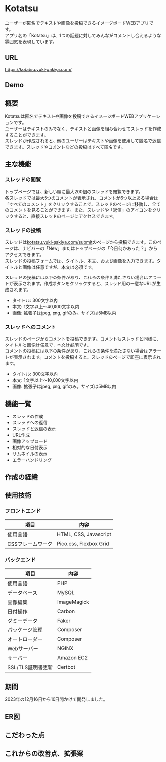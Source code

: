 # Kotatsu
ユーザーが匿名でテキストや画像を投稿できるイメージボードWEBアプリです。  
アプリ名の「Kotatsu」は、1つの話題に対してみんながコメントし合えるような雰囲気を表現しています。

## URL
https://kotatsu.yuki-gakiya.com/

## Demo


## 概要
Kotatsuは匿名でテキストや画像を投稿できるイメージボードWEBアプリケーションです。  
ユーザーはテキストのみでなく、テキストと画像を組み合わせてスレッドを作成することができます。  
スレッドが作成されると、他のユーザーはテキストや画像を使用して匿名で返信できます。スレッドやコメントなどの投稿はすべて匿名です。

## 主な機能
### スレッドの閲覧
トップページでは、新しい順に最大200個のスレッドを閲覧できます。  
各スレッドでは最大5つのコメントが表示され、コメントが6つ以上ある場合は「すべてのコメント」をクリックすることで、スレッドのページに移動し、全てのコメントを見ることができます。また、スレッドや「返信」のアイコンをクリックすると、直接スレッドのページにアクセスできます。  


### スレッドの投稿
スレッドは[kotatsu.yuki-gakiya.com/submit](https://kotatsu.yuki-gakiya.com/submit)のページから投稿できます。このページは、ナビバーの「New」またはトップページの「今日何かあった？」からアクセスできます。  
スレッドの投稿フォームでは、タイトル、本文、および画像を入力できます。タイトルと画像は任意ですが、本文は必須です。  

スレッドの投稿には以下の条件があり、これらの条件を満たさない場合はアラートが表示されます。作成ボタンをクリックすると、スレッド用の一意なURLが生成されます。

- タイトル: 300文字以内
- 本文: 1文字以上～40,000文字以内
- 画像: 拡張子はjpeg, png, gifのみ。サイズは5MB以内


### スレッドへのコメント
スレッドのページからコメントを投稿できます。コメントもスレッドと同様に、タイトルと画像は任意で、本文は必須です。  
コメントの投稿には以下の条件があり、これらの条件を満たさない場合はアラートが表示されます。コメントを投稿すると、スレッドのページで即座に表示されます。 

- タイトル: 300文字以内
- 本文: 1文字以上～10,000文字以内
- 画像: 拡張子はjpeg, png, gifのみ。サイズは5MB以内


## 機能一覧
- スレッドの作成
- スレッドへの返信
- スレッドと返信の表示
- URL作成
- 画像アップロード
- 相対的な日付表示
- サムネイルの表示
- エラーハンドリング

## 作成の経緯


## 使用技術

### フロントエンド
| 項目                | 内容                         |
|---------------------|------------------------------|
| 使用言語            | HTML, CSS, Javascript        |
| CSSフレームワーク    | Pico.css, Flexbox Grid       |

### バックエンド
| 項目                | 内容                         |
|---------------------|------------------------------|
| 使用言語            | PHP                          |
| データベース        | MySQL                        |
| 画像編集            | ImageMagick                  |
| 日付操作            | Carbon                      |
| ダミーデータ        | Faker                       |
| パッケージ管理      | Composer           　        |
| オートローダー      | Composer           　        |
| Webサーバー         | NGINX                        |
| サーバー            | Amazon EC2                   |
| SSL/TLS証明書更新    | Certbot                      |


## 期間
2023年の12月16日から10日間かけて開発しました。

## ER図


## こだわった点
###
###
###


## これからの改善点、拡張案
